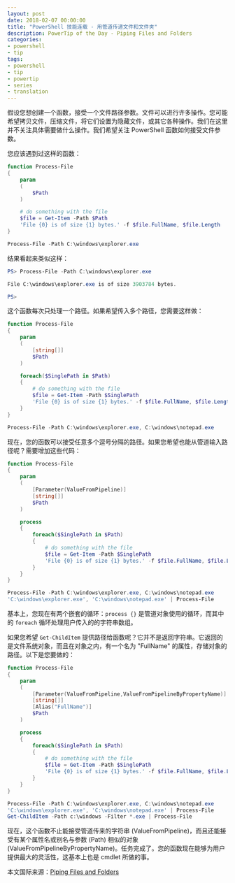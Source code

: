 ```yaml
---
layout: post
date: 2018-02-07 00:00:00
title: "PowerShell 技能连载 - 用管道传递文件和文件夹"
description: PowerTip of the Day - Piping Files and Folders
categories:
- powershell
- tip
tags:
- powershell
- tip
- powertip
- series
- translation
---
```

假设您想创建一个函数，接受一个文件路径参数。文件可以进行许多操作。您可能希望拷贝文件，压缩文件，将它们设置为隐藏文件，或其它各种操作。我们在这里并不关注具体需要做什么操作。我们希望关注 PowerShell 函数如何接受文件参数。

您应该遇到过这样的函数：

```powershell
function Process-File
{
    param
    (
        $Path
    )

    # do something with the file
    $file = Get-Item -Path $Path
    'File {0} is of size {1} bytes.' -f $file.FullName, $file.Length
}

Process-File -Path C:\windows\explorer.exe
```

结果看起来类似这样：

```powershell
PS> Process-File -Path C:\windows\explorer.exe

File C:\windows\explorer.exe is of size 3903784 bytes.

PS>
```

这个函数每次只处理一个路径。如果希望传入多个路径，您需要这样做：

```powershell
function Process-File
{
    param
    (
        [string[]]
        $Path
    )

    foreach($SinglePath in $Path)
    {
        # do something with the file
        $file = Get-Item -Path $SinglePath
        'File {0} is of size {1} bytes.' -f $file.FullName, $file.Length
    }
}

Process-File -Path C:\windows\explorer.exe, C:\windows\notepad.exe
```

现在，您的函数可以接受任意多个逗号分隔的路径。如果您希望也能从管道输入路径呢？需要增加这些代码：

```powershell
function Process-File
{
    param
    (
        [Parameter(ValueFromPipeline)]
        [string[]]
        $Path
    )

    process
    {
        foreach($SinglePath in $Path)
        {
            # do something with the file
            $file = Get-Item -Path $SinglePath
            'File {0} is of size {1} bytes.' -f $file.FullName, $file.Length
        }
    }
}

Process-File -Path C:\windows\explorer.exe, C:\windows\notepad.exe
'C:\windows\explorer.exe', 'C:\windows\notepad.exe' | Process-File
```

基本上，您现在有两个嵌套的循环：`process {}` 是管道对象使用的循环，而其中的 `foreach` 循环处理用户传入的的字符串数组。

如果您希望 `Get-ChildItem` 提供路径给函数呢？它并不是返回字符串。它返回的是文件系统对象，而且在对象之内，有一个名为 "FullName" 的属性，存储对象的路径。以下是您要做的：

```powershell
function Process-File
{
    param
    (
        [Parameter(ValueFromPipeline,ValueFromPipelineByPropertyName)]
        [string[]]
        [Alias("FullName")]
        $Path
    )

    process
    {
        foreach($SinglePath in $Path)
        {
            # do something with the file
            $file = Get-Item -Path $SinglePath
            'File {0} is of size {1} bytes.' -f $file.FullName, $file.Length
        }
    }
}

Process-File -Path C:\windows\explorer.exe, C:\windows\notepad.exe
'C:\windows\explorer.exe', 'C:\windows\notepad.exe' | Process-File
Get-ChildItem -Path c:\windows -Filter *.exe | Process-File
```

现在，这个函数不止能接受管道传来的字符串 (ValueFromPipeline)，而且还能接受有某个属性名或别名与参数 (Path) 相似的对象 (ValueFromPipelineByPropertyName)。任务完成了。您的函数现在能够为用户提供最大的灵活性，这基本上也是 cmdlet 所做的事。

<!--more-->
本文国际来源：[Piping Files and Folders](http://community.idera.com/powershell/powertips/b/tips/posts/piping-files-and-folders)
